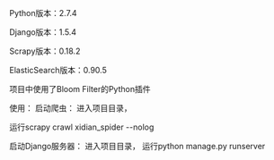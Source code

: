Python版本：2.7.4

Django版本：1.5.4


Scrapy版本：0.18.2


ElasticSearch版本：0.90.5


项目中使用了Bloom Filter的Python插件

使用：
启动爬虫：
进入项目目录，

运行scrapy  crawl xidian_spider --nolog


启动Django服务器：
进入项目目录，
运行python manage.py runserver
